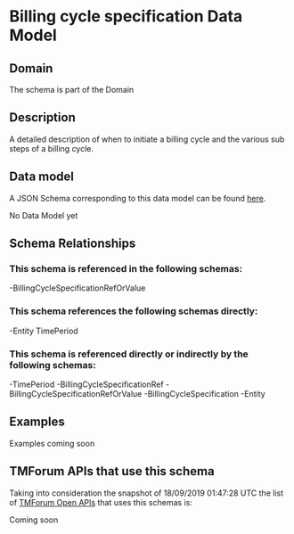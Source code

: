 # Billing cycle specification Data Model

## Domain

The  schema is part of the  Domain

## Description

A detailed description of when to initiate a billing cycle and the various sub steps of a billing cycle.

## Data model

A JSON Schema corresponding to this data model can be found
[here](https://github.com/tmforum-rand/schemas/blob/master/Customer/BillingCycleSpecification.schema.json).

No Data Model yet

## Schema Relationships

### This schema is referenced in the following schemas:

-BillingCycleSpecificationRefOrValue

### This schema references the following schemas directly:

-Entity
TimePeriod

### This schema is referenced directly or indirectly by the following schemas:

-TimePeriod
-BillingCycleSpecificationRef
-BillingCycleSpecificationRefOrValue
-BillingCycleSpecification
-Entity



## Examples

Examples coming soon

## TMForum APIs that use this schema

Taking into consideration the snapshot of 18/09/2019 01:47:28 UTC the list of [TMForum Open APIs](https://www.tmforum.org/open-apis/) that uses this schemas is:

Coming soon